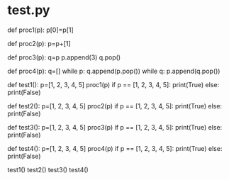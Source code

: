 # test.py
def proc1(p):
    p[0]=p[1]


def proc2(p):
    p=p+[1]


def proc3(p):
    q=p
    p.append(3)
    q.pop()


def proc4(p):
    q=[]
    while p:
        q.append(p.pop())
    while q:
        p.append(q.pop())


def test1():
    p=[1, 2, 3, 4, 5]
    proc1(p)
    if p == [1, 2, 3, 4, 5]:
        print(True)
    else:
        print(False)


def test2():
    p=[1, 2, 3, 4, 5]
    proc2(p)
    if p == [1, 2, 3, 4, 5]:
        print(True)
    else:
        print(False)


def test3():
    p=[1, 2, 3, 4, 5]
    proc3(p)
    if p == [1, 2, 3, 4, 5]:
        print(True)
    else:
        print(False)

def test4():
    p=[1, 2, 3, 4, 5]
    proc4(p)
    if p == [1, 2, 3, 4, 5]:
        print(True)
    else:
        print(False)





test1()
test2()
test3()
test4()
